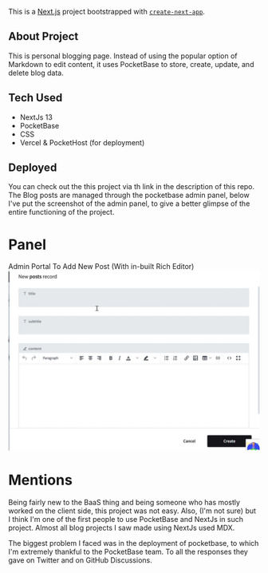 This is a [Next.js](https://nextjs.org/) project bootstrapped with [`create-next-app`](https://github.com/vercel/next.js/tree/canary/packages/create-next-app).

## About Project

This is personal blogging page. Instead of using the popular option of Markdown to edit content, it uses PocketBase to store, create, update, and delete blog data.

## Tech Used

- NextJs 13
- PocketBase
- CSS
- Vercel & PocketHost (for deployment)

## Deployed

You can check out the this project via th link in the description of this repo. 
The Blog posts are managed through the pocketbase admin panel, below I've put the screenshot of the admin panel, to give a better glimpse of the entire functioning of the project.

# Panel
Admin Portal To Add New Post (With in-built Rich Editor)
![Admin](./screenshots/ss_admin.jpg "a title")


# Mentions

Being fairly new to the BaaS thing and being someone who has mostly worked on the client side, this project was not easy. Also, (I'm not sure) but I think I'm one of the first people to use PocketBase and NextJs in such project. Almost all blog projects I saw made using NextJs used MDX. 

The biggest problem I faced was in the deployment of pocketbase, to which I'm extremely thankful to the PocketBase team. To all the responses they gave on Twitter and on GitHub Discussions.
